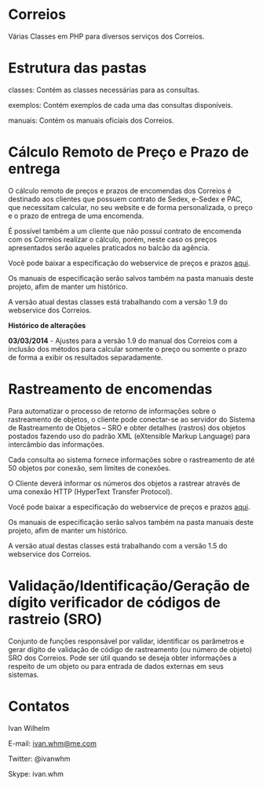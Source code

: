 Correios
========

Várias Classes em PHP para diversos serviços dos Correios.

Estrutura das pastas
====================

classes: Contém as classes necessárias para as consultas.

exemplos: Contém exemplos de cada uma das consultas disponíveis.

manuais: Contém os manuais oficiais dos Correios.


Cálculo Remoto de Preço e Prazo de entrega
==========================================

O cálculo remoto de preços e prazos de encomendas dos Correios é destinado aos clientes que possuem contrato de Sedex, e-Sedex e PAC, que necessitam calcular, no seu website e de forma personalizada, o preço e o prazo de entrega de uma encomenda.
 
É possível também a um cliente que não possui contrato de encomenda com os Correios realizar o cálculo, porém, neste caso os preços apresentados serão aqueles praticados no balcão da agência.

Você pode baixar a especificação do webservice de preços e prazos [aqui](http://www.correios.com.br/webServices/PDF/SCPP_manual_implementacao_calculo_remoto_de_precos_e_prazos.pdf).

Os manuais de especificação serão salvos também na pasta manuais deste projeto, afim de manter um histórico.

A versão atual destas classes está trabalhando com a versão 1.9 do webservice dos Correios.

**Histórico de alterações**

**03/03/2014** - Ajustes para a versão 1.9 do manual dos Correios com a inclusão dos métodos para calcular somente o preço ou somente o prazo de forma a exibir os resultados separadamente.


Rastreamento de encomendas
==========================

Para automatizar o processo de retorno de informações sobre o rastreamento de objetos, 
o cliente pode conectar-se ao servidor do Sistema de Rastreamento de Objetos – SRO e 
obter detalhes (rastros) dos objetos postados fazendo uso do padrão XML 
(eXtensible Markup Language) para intercâmbio das informações.

Cada consulta ao sistema fornece informações sobre o rastreamento de até 50 objetos 
por conexão, sem limites de conexões.

O Cliente deverá informar os números dos objetos a rastrear através de uma 
conexão HTTP (HyperText Transfer Protocol).

Você pode baixar a especificação do webservice de preços e prazos [aqui](http://blog.correios.com.br/comercioeletronico/wp-content/uploads/2011/10/Guia-Tecnico-Rastreamento-XML-Cliente-Vers%C3%A3o-e-commerce-v-1-5.pdf).

Os manuais de especificação serão salvos também na pasta manuais deste projeto,
afim de manter um histórico.

A versão atual destas classes está trabalhando com a versão 1.5 do webservice
dos Correios.


Validação/Identificação/Geração de dígito verificador de códigos de rastreio (SRO)
==================================================================================

Conjunto de funções responsável por validar, identificar os parâmetros e gerar dígito de validação
de código de rastreamento (ou número de objeto) SRO dos Correios. Pode ser útil quando se deseja obter
informações a respeito de um objeto ou para entrada de dados externas em seus sistemas.


Contatos
========

Ivan Wilhelm

E-mail: ivan.whm@me.com

Twitter: @ivanwhm

Skype: ivan.whm